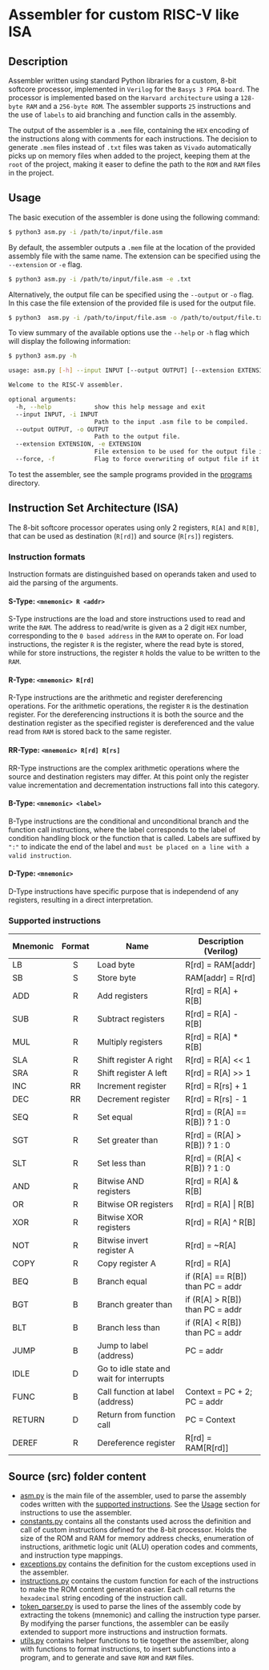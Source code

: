 # Assembler for custom RISC-V like ISA

## Description

Assembler written using standard Python libraries for a custom, 8-bit softcore processor, implemented in `Verilog` for the `Basys 3 FPGA board`. The processor is implemented based on the `Harvard architecture` using a `128-byte RAM` and a `256-byte ROM`. The assembler supports `25` instructions and the use of `labels` to aid branching and function calls in the assembly.

The output of the assembler is a `.mem` file, containing the `HEX` encoding of the instructions along with comments for each instructions. The decision to generate `.mem` files instead of `.txt` files was taken as `Vivado` automatically picks up on memory files when added to the project, keeping them at the `root` of the project, making it easer to define the path to the `ROM` and `RAM` files in the project.

## Usage

The basic execution of the assembler is done using the following command:

```bash.sh
$ python3 asm.py -i /path/to/input/file.asm
```

By default, the assembler outputs a `.mem` file at the location of the provided assembly file with the same name. The extension can be specified using the `--extension` or `-e` flag.

```bash.sh
$ python3 asm.py -i /path/to/input/file.asm -e .txt
```

Alternatively, the output file can be specified using the `--output` or `-o` flag. In this case the file extension of the provided file is used for the output file.

```bash.sh
$ python3  asm.py -i /path/to/input/file.asm -o /path/to/output/file.txt
```

To view summary of the available options use the `--help` or `-h` flag which will display the following information:

```bash.sh
$ python3 asm.py -h

usage: asm.py [-h] --input INPUT [--output OUTPUT] [--extension EXTENSION] [--force]

Welcome to the RISC-V assembler.

optional arguments:
  -h, --help            show this help message and exit
  --input INPUT, -i INPUT
                        Path to the input .asm file to be compiled.
  --output OUTPUT, -o OUTPUT
                        Path to the output file.
  --extension EXTENSION, -e EXTENSION
                        File extension to be used for the output file if it is not provided.
  --force, -f           Flag to force overwriting of output file if it already exists.
```

To test the assembler, see the sample programs provided in the [programs](programs) directory.

## Instruction Set Architecture (ISA)

The 8-bit softcore processor operates using only 2 registers, `R[A]` and `R[B]`, that can be used as destination (`R[rd]`) and source (`R[rs]`) registers.

### Instruction formats

Instruction formats are distinguished based on operands taken and used to aid the parsing of the arguments.

#### **S-Type**: `<mnemonic> R <addr>`

S-Type instructions are the load and store instructions used to read and write the `RAM`. The address to read/write is given as a 2 digit `HEX` number, corresponding to the `0 based address` in the `RAM` to operate on. For load instructions, the register `R` is the register, where the read byte is stored, while for store instructions, the register `R` holds the value to be written to the `RAM`.

#### **R-Type**: `<mnemonic> R[rd]`

R-Type instructions are the arithmetic and register dereferencing operations. For the arithmetic operations, the register `R` is the destination register. For the dereferencing instructions it is both the source and the destination register as the specified register is dereferenced and the value read from `RAM` is stored back to the same register.

#### **RR-Type**: `<mnemonic> R[rd] R[rs]`

RR-Type instructions are the complex arithmetic operations where the source and destination registers may differ. At this point only the register value incrementation and decrementation instructions fall into this category.

#### **B-Type**: `<mnemonic> <label>`

B-Type instructions are the conditional and unconditional branch and the function call instructions, where the label corresponds to the label of condition handling block or the function that is called. Labels are suffixed by `":"` to indicate the end of the label and `must be placed on a line with a valid instruction`.

#### **D-Type**: `<mnemonic>`

D-Type instructions have specific purpose that is independend of any registers, resulting in a direct interpretation.

### Supported instructions

| Mnemonic  | Format| Name                                      |Description (Verilog)              |
| ---       | :---: | ---                                       | ---                               |
| LB        | S     | Load byte                                 | R[rd] = RAM[addr]                 |
| SB        | S     | Store byte                                | RAM[addr] = R[rd]                 |
| ADD       | R     | Add registers                             | R[rd] = R[A] + R[B]               |
| SUB       | R     | Subtract registers                        | R[rd] = R[A] - R[B]               |
| MUL       | R     | Multiply registers                        | R[rd] = R[A] * R[B]               |
| SLA       | R     | Shift register A right                    | R[rd] = R[A] << 1                 |
| SRA       | R     | Shift register A left                     | R[rd] = R[A] >> 1                 |
| INC       | RR    | Increment register                        | R[rd] = R[rs] + 1                 |
| DEC       | RR    | Decrement register                        | R[rd] = R[rs] - 1                 |
| SEQ       | R     | Set equal                                 | R[rd] = (R[A] == R[B]) ? 1 : 0    |
| SGT       | R     | Set greater than                          | R[rd] = (R[A] > R[B]) ? 1 : 0     |
| SLT       | R     | Set less than                             | R[rd] = (R[A] < R[B]) ? 1 : 0     |
| AND       | R     | Bitwise AND registers                     | R[rd] = R[A] & R[B]               |
| OR        | R     | Bitwise OR registers                      | R[rd] = R[A] \| R[B]              |
| XOR       | R     | Bitwise XOR registers                     | R[rd] = R[A] ^ R[B]               |
| NOT       | R     | Bitwise invert register A                 | R[rd] = ~R[A]                     |
| COPY      | R     | Copy register A                           | R[rd] = R[A]                      |
| BEQ       | B     | Branch equal                              | if (R[A] == R[B]) than PC = addr  |
| BGT       | B     | Branch greater than                       | if (R[A] > R[B]) than PC = addr   |
| BLT       | B     | Branch less than                          | if (R[A] < R[B]) than PC = addr   |
| JUMP      | B     | Jump to label (address)                   | PC = addr                         |
| IDLE      | D     | Go to idle state and wait for interrupts  |                                   |
| FUNC      | B     | Call function at label (address)          | Context = PC + 2; PC = addr       |
| RETURN    | D     | Return from function call                 | PC = Context                      |
| DEREF     | R     | Dereference register                      | R[rd] = RAM[R[rd]]                |

## Source (src) folder content
 * [asm.py](src/asm.py) is the main file of the assembler, used to parse the assembly codes written with the [supported instructions](#supported-instructions). See the [Usage](#usage) section for instructions to use the assembler.
 * [constants.py](src/constants.py) contains all the constants used across the definition and call of custom instructions defined for the 8-bit processor. Holds the size of the ROM and RAM for memory address checks, enumeration of instructions, arithmetic logic unit (ALU) operation codes and comments, and instruction type mappings.
 * [exceptions.py](src/exceptions.py) contains the definition for the custom exceptions used in the assembler.
 * [instructions.py](src/instructions.py) contains the custom function for each of the instructions to make the ROM content generation easier. Each call returns the `hexadecimal` string encoding of the instruction call.
 * [token_parser.py](src/token_parser.py) is used to parse the lines of the assembly code by extracting the tokens (mnemonic) and calling the instruction type parser. By modifying the parser functions, the assembler can be easily extended to support more instructions and instruction formats.
 * [utils.py](src/utils.py) contains helper functions to tie together the assemlber, along with functions to format instructions, to insert subfunctions into a program, and to generate and save `ROM` and `RAM` files.
